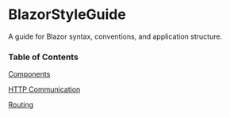 
# BlazorStyleGuide
A guide for Blazor syntax, conventions, and application structure.

### Table of Contents



[Components](https://github.com/sfvicente/BlazorStyleGuide/blob/master/ComponentDesign.md)

[HTTP Communication](https://github.com/sfvicente/BlazorStyleGuide/blob/master/HttpCommunication.md)

[Routing](https://github.com/sfvicente/BlazorStyleGuide/blob/master/Routing.md)
